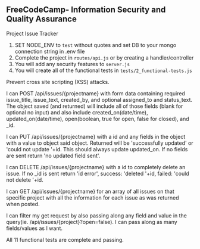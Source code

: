 **FreeCodeCamp**- Information Security and Quality Assurance
------

Project Issue Tracker

1) SET NODE_ENV to `test` without quotes and set DB to your mongo connection string in .env file
2) Complete the project in `routes/api.js` or by creating a handler/controller
3) You will add any security features to `server.js`
4) You will create all of the functional tests in `tests/2_functional-tests.js`


Prevent cross site scripting (XSS) attacks.

I can POST /api/issues/{projectname} with form data containing required issue_title, issue_text, created_by, and optional assigned_to and status_text.
The object saved (and returned) will include all of those fields (blank for optional no input) and also include created_on(date/time), updated_on(date/time), open(boolean, true for open, false for closed), and _id.

I can PUT /api/issues/{projectname} with a id and any fields in the object with a value to object said object. Returned will be 'successfully updated' or 'could not update '+id. This should always update updated_on. If no fields are sent return 'no updated field sent'.

I can DELETE /api/issues/{projectname} with a id to completely delete an issue. If no _id is sent return 'id error', success: 'deleted '+id, failed: 'could not delete '+id.

I can GET /api/issues/{projectname} for an array of all issues on that specific project with all the information for each issue as was returned when posted.

I can filter my get request by also passing along any field and value in the query(ie. /api/issues/{project}?open=false). I can pass along as many fields/values as I want.

All 11 functional tests are complete and passing.




